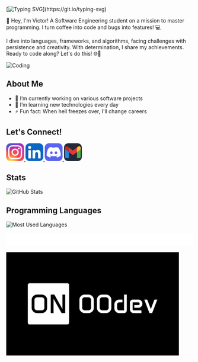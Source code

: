 [![Typing SVG](https://readme-typing-svg.demolab.com?font=Fira+Code&weight=700&size=46&pause=1000&color=FFFFFF&center=true&vCenter=true&random=false&width=435&lines=VICTOR+ON_)](https://git.io/typing-svg)

👋 Hey, I'm Victor! A Software Engineering student on a mission to master programming. I turn coffee into code and bugs into features! 💻

I dive into languages, frameworks, and algorithms, facing challenges with persistence and creativity. With determination, I share my achievements. Ready to code along? Let's do this! 🌐🚀

![Coding](https://media.giphy.com/media/sOzHwf1DF8h96A5tXU/giphy.gif?cid=790b76110mn13l96tngk6vv4sssnae2x78ff6fgfentmogk9&ep=v1_gifs_search&rid=giphy.gif&ct=g)

## About Me

- 🔭 I’m currently working on various software projects
- 🌱 I’m learning new technologies every day
- ⚡ Fun fact: When hell freezes over, I'll change careers

## Let's Connect!

<a href="https://instagram.com/victor_nasc00">
  <img src="https://github.com/tandpfun/skill-icons/blob/main/icons/Instagram.svg" alt="Discord" width="48">
</a>

<a href="https://linkedin.com/in/victor-nasc00">
  <img src="https://github.com/tandpfun/skill-icons/blob/main/icons/LinkedIn.svg" alt="Discord" width="48">
</a>

<a href="https://discord.gg/DJHwSrR4">
  <img src="https://github.com/tandpfun/skill-icons/blob/main/icons/Discord.svg" alt="Discord" width="48">
</a>

<a href="mailto:on00dev.dev@gmail.com">
  <img src="https://github.com/tandpfun/skill-icons/blob/main/icons/Gmail-Dark.svg" alt="Discord" width="48">
</a>



## Stats

![GitHub Stats](https://github-readme-stats.vercel.app/api?username=ON00dev&show_icons=true&theme=radical&bg_color=00000001&title_color=60f4bf&text_color=b9ffac)

## Programming Languages

![Most Used Languages](https://github-readme-stats.vercel.app/api/top-langs/?username=ON00dev&layout=compact&bg_color=00000001&title_color=60f4bf&text_color=b9ffac)

![ON00dev Animation](./animation.svg)

<img src="https://github.com/ON00dev/ON00dev/blob/main/faviconio-logo/logo.svg" width="466" heigh="64">
